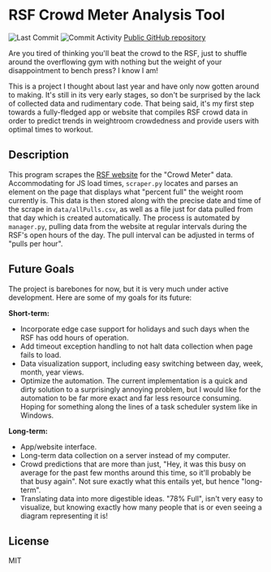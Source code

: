 # RSF Crowd Meter Analysis Tool
![Last Commit](https://img.shields.io/github/last-commit/AidanPraytor/rsf-crowd-analysis)
![Commit Activity](https://img.shields.io/github/commit-activity/w/AidanPraytor/rsf-crowd-analysis)
[Public GitHub repository][git]

Are you tired of thinking you'll beat the crowd to the RSF, just to shuffle around the overflowing gym with nothing but the weight of your disappointment to bench press? I know I am!

This is a project I thought about last year and have only now gotten around to making. It's still in its very early stages, so don't be surprised by the lack of collected data and rudimentary code. That being said, it's my first step towards a fully-fledged app or website that compiles RSF crowd data in order to predict trends in weightroom crowdedness and provide users with optimal times to workout.

## Description
This program scrapes the [RSF website][rsf] for the "Crowd Meter" data. Accommodating for JS load times, `scraper.py` locates and parses an element on the page that displays what "percent full" the weight room currently is. This data is then stored along with the precise date and time of the scrape in `data/allPulls.csv`, as well as a file just for data pulled from that day which is created automatically. The process is automated by `manager.py`, pulling data from the website at regular intervals during the RSF's open hours of the day. The pull interval can be adjusted in terms of "pulls per hour".

## Future Goals
The project is barebones for now, but it is very much under active development. Here are some of my goals for its future:

**Short-term:**
- Incorporate edge case support for holidays and such days when the RSF has odd hours of operation.
- Add timeout exception handling to not halt data collection when page fails to load.
- Data visualization support, including easy switching between day, week, month, year views.
- Optimize the automation. The current implementation is a quick and dirty solution to a surprisingly annoying problem, but I would like for the automation to be far more exact and far less resource consuming. Hoping for something along the lines of a task scheduler system like in Windows.

**Long-term:**
- App/website interface.
- Long-term data collection on a server instead of my computer.
- Crowd predictions that are more than just, "Hey, it was this busy on average for the past few months around this time, so it'll probably be that busy again". Not sure exactly what this entails yet, but hence "long-term".
- Translating data into more digestible ideas. "78% Full", isn't very easy to visualize, but knowing exactly how many people that is or even seeing a diagram representing it is!

## License

MIT

   [git]: <https://github.com/AidanPraytor/rsf-crowd-analysis.git>
   [rsf]: <https://recsports.berkeley.edu/rsf-weight-room-crowd-meter/>
